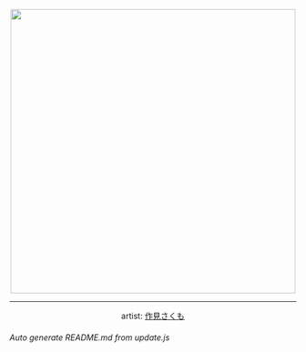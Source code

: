 
<p align="center">
  <img width="500" src="https://nekos.best/api/v2/neko/0105.png">
  <hr/>
  <center>
    artist: <a href="https://www.pixiv.net/en/artworks/84925728">作見さくも</a>
  </center>
</p>


###### Auto generate README.md from update.js

